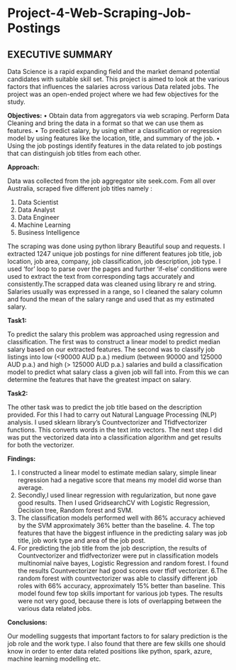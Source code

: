 # Project-4-Web-Scraping-Job-Postings

EXECUTIVE SUMMARY
-------------
Data Science is a rapid expanding field and the market demand potential candidates with suitable skill set. This project is aimed to look at the various factors that influences the salaries across various Data related jobs. The project was an open-ended project where we had few objectives for the study. 

**Objectives:**
•	Obtain data from aggregators via web scraping. Perform Data Cleaning and bring the data in a format so that we can use them as features.
•	To predict salary, by using either a classification or regression model by using features like the location, title, and summary of the job.
•	Using the job postings identify features in the data related to job postings that can distinguish job titles from each other.

**Approach:**

Data was collected from the job aggregator site seek.com. Fom all over Australia, scraped five different job titles namely :
1. Data Scientist
2. Data Analyst
3. Data Engineer
4. Machine Learning 
5. Business Intelligence 

The scraping was done using python library Beautiful soup and requests. 
I extracted 1247 unique job postings for nine different features job title, job location, job area, company, job classification, job description, job type. I used ‘for’ loop to parse over the pages and further ‘if-else’ conditions were used to extract the text from corresponding tags accurately and consistently.The scrapped data was cleaned using library re and string. Salaries usually was expressed in a range, so I cleaned the salary column and found the mean of the salary range and used that as my estimated salary. 

**Task1:**

To predict the salary this problem was approached using regression and classification. The first was to construct a linear model to predict median salary based on our extracted features. The second was to classify job listings into low (<90000 AUD p.a.) medium (between 90000 and 125000 AUD p.a.) and high (> 125000 AUD p.a.) salaries and build a classification model to predict what salary class a given job will fall into. From this we can determine the features that have the greatest impact on salary.

**Task2:**

The other task was to predict the job title based on the description provided. For this I had to carry out Natural Language Processing (NLP) analysis. I used sklearn library’s Countvectorizer and Tfidfvectorizer functions. This converts words in the text into vectors. The next step I did was put the vectorized data into a classification algorithm and get results for both the vectorizer. 

**Findings:**
1. I constructed a linear model to estimate median salary, simple linear regression had a negative score that means my model did worse than average. 
2. Secondly,I used linear regression with regularization, but none gave good results. Then I used GridsearchCV with Logistic Regression, Decision tree, Random forest and SVM. 
3. The classification models performed well with 86% accuracy achieved by the SVM approximately 36% better than the baseline. 4. The top features that have the biggest influence in the predicting salary was job title, job work type and area of the job post.
5. For predicting the job title from the job description, the results of Countvectorizer and tfidfvectorizer were put in classification models multinomial naïve bayes, Logistic Regression and random forest. I found the results Countvectorizer had good scores over tfidf vectorizer.
6.The random forest with countvectorizer was able to classify different job roles with 66% accuracy, approximately 15% better than baseline. This model found few top skills important for various job types. The results were not very good, because there is lots of overlapping between the various data related jobs.

**Conclusions:**

Our modelling suggests that important factors to for salary prediction is the job role and the work type. I also found that there are few skills one should know in order to enter data related positions like python, spark, azure, machine learning modelling etc.
